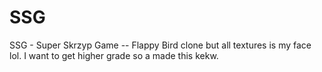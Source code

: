 # SSG
SSG - Super Skrzyp Game -- Flappy Bird clone but all textures is my face lol. 
I want to get higher grade so a made this kekw.
